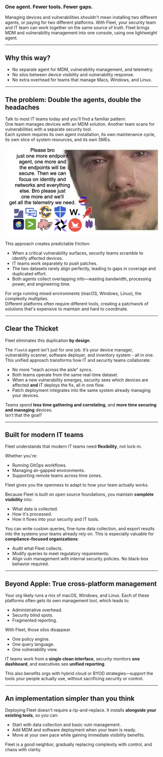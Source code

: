 ### One agent. Fewer tools. Fewer gaps.


Managing devices and vulnerabilities shouldn't mean installing two different agents, or paying for two different platforms. With Fleet, your security team and IT team can work together on the same source of truth. Fleet brings MDM and vulnerability management into one console, using one lightweight agent.

---

## Why this way?

- No separate agent for MDM, vulnerability management, and telemetry. 
- No silos between device visibility and vulnerability response.
- No extra overhead for teams that manage Macs, Windows, and Linux.

---

## The problem: Double the agents, double the headaches

Talk to most IT teams today and you'll find a familiar pattern:  
One team manages devices with an MDM solution. Another team scans for vulnerabilities with a separate security tool.  
Each system requires its own agent installation, its own maintenance cycle, its own slice of system resources, and its own SMEs.

![Please bro, one more agent](../website/assets/images/articles/one-more-endpoint.png)

This approach creates predictable friction:

- When a critical vulnerability surfaces, security teams scramble to identify affected devices.
- IT teams work separately to push patches.
- The two datasets rarely align perfectly, leading to gaps in coverage and duplicated effort.
- Both agents collect overlapping info—wasting bandwidth, processing power, and engineering time.

For orgs running mixed environments (macOS, Windows, Linux), the complexity multiplies.  
Different platforms often require different tools, creating a patchwork of solutions that's expensive to maintain and hard to coordinate.

---

## Clear the Thicket

Fleet eliminates this duplication **by design**.

The `fleetd` agent isn't just for one job. It’s your device manager, vulnerability scanner, software deployer, and inventory system - all in one. This unified approach transforms how IT and security teams collaborate:

- No more “reach across the aisle” syncs.
- Both teams operate from the same real-time dataset.
- When a new vulnerability emerges, security sees which devices are affected **and** IT deploys the fix, all in one flow.
- Patch deployment integrates into the same system already managing your devices.

Teams spend **less time gathering and correlating**, and **more time securing and managing** devices.  
Isn’t that the goal?

---

## Built for modern IT teams

Fleet understands that modern IT teams need **flexibility**, not lock-in.

Whether you're:

- Running GitOps workflows.
- Managing air-gapped environments.
- Supporting remote teams across time zones.

Fleet gives you the openness to adapt to how your team actually works.

Because Fleet is built on open source foundations, you maintain **complete visibility** into:

- What data is collected.
- How it's processed.
- How it flows into your security and IT tools.

You can write custom queries, fine-tune data collection, and export results into the systems your teams already rely on. This is especially valuable for **compliance-focused organizations**:

- Audit what Fleet collects.
- Modify queries to meet regulatory requirements.
- Align vuln management with internal security policies. No black-box behavior required.

---

## Beyond Apple: True cross-platform management

Your org likely runs a mix of macOS, Windows, and Linux. Each of these platforms often gets its own management tool, which leads to:

- Administrative overhead.
- Security blind spots.
- Fragmented reporting. 

With Fleet, those silos disappear.

- One policy engine. 
- One query language.
- One vulnerability view.

IT teams work from a **single clean interface**, security monitors **one dashboard**, and executives see **unified reporting**.

This also benefits orgs with hybrid cloud or BYOD strategies—support the tools your people actually use, without sacrificing security or control.

---

## An implementation simpler than you think 

Deploying Fleet doesn't require a rip-and-replace. It installs **alongside your existing tools**, so you can:

- Start with data collection and basic vuln management.
- Add MDM and software deployment when your team is ready.
- Move at your own pace while gaining immediate visibility benefits.

Fleet is a good neighbor, gradually replacing complexity with control, and chaos with clarity.

<meta name="articleTitle" value="One agent. Fewer tools. Fewer gaps.">
<meta name="authorFullName" value="Harrison Ravazzolo">
<meta name="authorGitHubUsername" value="harrisonravazzolo">
<meta name="category" value="articles">
<meta name="publishedOn" value="2025-06-23">
<meta name="description" value="Managing devices and vulnerabilities shouldn't mean installing two different agents—or paying for two different platforms.">
